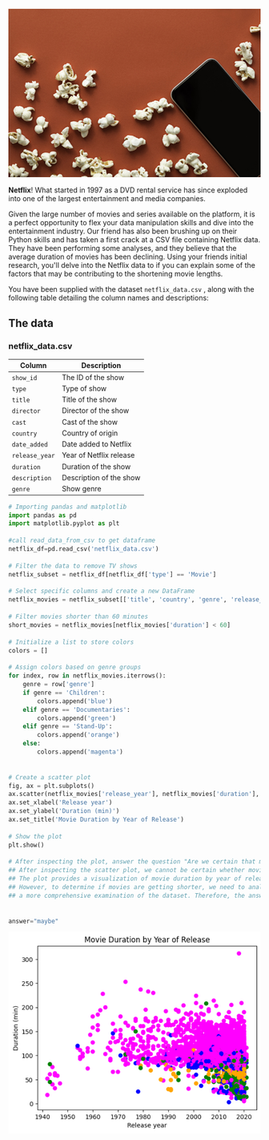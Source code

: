 ![](images/redpopcorn.jpg)

**Netflix**! What started in 1997 as a DVD rental service has since exploded into one of the largest entertainment and media companies.

Given the large number of movies and series available on the platform, it is a perfect opportunity to flex your data manipulation skills and dive into the entertainment industry. Our friend has also been brushing up on their Python skills and has taken a first crack at a CSV file containing Netflix data. They have been performing some analyses, and they believe that the average duration of movies has been declining. Using your friends initial research, you'll delve into the Netflix data to if you can explain some of the factors that may be contributing to the shortening movie lengths.

You have been supplied with the dataset `netflix_data.csv` , along with the following table detailing the column names and descriptions:

## The data
### **netflix_data.csv**
| Column | Description |
|--------|-------------|
| `show_id` | The ID of the show |
| `type` | Type of show |
| `title` | Title of the show |
| `director` | Director of the show |
| `cast` | Cast of the show |
| `country` | Country of origin |
| `date_added` | Date added to Netflix |
| `release_year` | Year of Netflix release |
| `duration` | Duration of the show |
| `description` | Description of the show |
| `genre` | Show genre |


```python
# Importing pandas and matplotlib
import pandas as pd
import matplotlib.pyplot as plt

#call read_data_from_csv to get dataframe
netflix_df=pd.read_csv('netflix_data.csv')

# Filter the data to remove TV shows
netflix_subset = netflix_df[netflix_df['type'] == 'Movie']

# Select specific columns and create a new DataFrame
netflix_movies = netflix_subset[['title', 'country', 'genre', 'release_year', 'duration']]

# Filter movies shorter than 60 minutes
short_movies = netflix_movies[netflix_movies['duration'] < 60]

# Initialize a list to store colors
colors = []

# Assign colors based on genre groups
for index, row in netflix_movies.iterrows():
    genre = row['genre']
    if genre == 'Children':
        colors.append('blue')
    elif genre == 'Documentaries':
        colors.append('green')
    elif genre == 'Stand-Up':
        colors.append('orange')
    else:
        colors.append('magenta')

        
# Create a scatter plot
fig, ax = plt.subplots()
ax.scatter(netflix_movies['release_year'], netflix_movies['duration'], c=colors)
ax.set_xlabel('Release year')
ax.set_ylabel('Duration (min)')
ax.set_title('Movie Duration by Year of Release')

# Show the plot
plt.show()

# After inspecting the plot, answer the question "Are we certain that movies are getting shorter?"
## After inspecting the scatter plot, we cannot be certain whether movies are getting shorter. 
## The plot provides a visualization of movie duration by year of release, showing the relationship between these two variables. 
## However, to determine if movies are getting shorter, we need to analyze additional information, such as statistical trends or 
## a more comprehensive examination of the dataset. Therefore, the answer should be "maybe."


answer="maybe"
```


    
![png](images/output_2_0.png)
    

